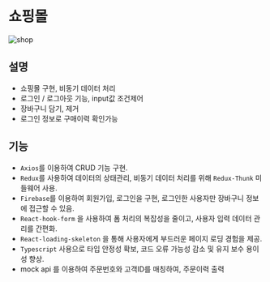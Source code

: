 # 쇼핑몰

![shop](https://github.com/hyubbb/react-shop-app/assets/32926006/9577bfcd-2c7b-4f16-9622-2aa08cff0e4b)


## 설명

- 쇼핑몰 구현, 비동기 데이터 처리
- 로그인 / 로그아웃 기능, input값 조건제어
- 장바구니 담기, 제거
- 로그인 정보로 구매이력 확인가능

## 기능

- `Axios`를 이용하여 CRUD 기능 구현.
- `Redux`를 사용하여 데이터의 상태관리, 비동기 데이터 처리를 위해 `Redux-Thunk` 미들웨어 사용.
- `Firebase`를 이용하여 회원가입, 로그인을 구현, 로그인한 사용자만 장바구니 정보에 접근할 수 있음.
- `React-hook-form` 을 사용하여 폼 처리의 복잡성을 줄이고, 사용자 입력 데이터 관리를 간편화.
- `React-loading-skeleton` 을 통해 사용자에게 부드러운 페이지 로딩 경험을 제공.
- `Typescript` 사용으로 타입 안정성 확보, 코드 오류 가능성 감소 및 유지 보수 용이성 향상.
- mock api 를 이용하여 주문번호와 고객ID를 매칭하여, 주문이력 출력
